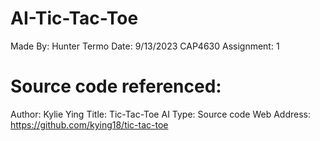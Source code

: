 # AI-Tic-Tac-Toe

Made By: Hunter Termo
Date: 9/13/2023
CAP4630 Assignment: 1

# Source code referenced:
Author: Kylie Ying
Title: Tic-Tac-Toe AI
Type: Source code
Web Address: https://github.com/kying18/tic-tac-toe
